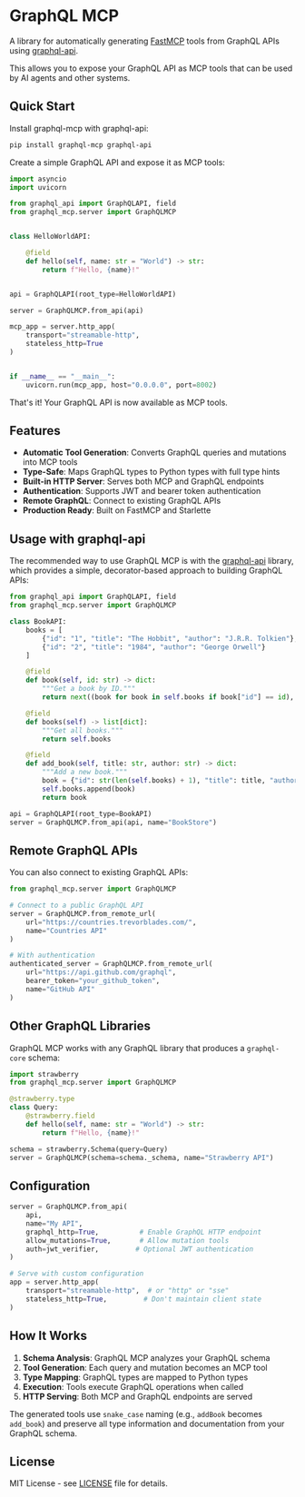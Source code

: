 # GraphQL MCP

A library for automatically generating [FastMCP](https://pypi.org/project/fastmcp/) tools from GraphQL APIs using [graphql-api](https://pypi.org/project/graphql-api/).

This allows you to expose your GraphQL API as MCP tools that can be used by AI agents and other systems.

## Quick Start

Install graphql-mcp with graphql-api:

```bash
pip install graphql-mcp graphql-api
```

Create a simple GraphQL API and expose it as MCP tools:

```python
import asyncio
import uvicorn

from graphql_api import GraphQLAPI, field
from graphql_mcp.server import GraphQLMCP


class HelloWorldAPI:

    @field
    def hello(self, name: str = "World") -> str:
        return f"Hello, {name}!"


api = GraphQLAPI(root_type=HelloWorldAPI)

server = GraphQLMCP.from_api(api)

mcp_app = server.http_app(
    transport="streamable-http",
    stateless_http=True
)


if __name__ == "__main__":
    uvicorn.run(mcp_app, host="0.0.0.0", port=8002)
```

That's it! Your GraphQL API is now available as MCP tools.

## Features

- **Automatic Tool Generation**: Converts GraphQL queries and mutations into MCP tools
- **Type-Safe**: Maps GraphQL types to Python types with full type hints
- **Built-in HTTP Server**: Serves both MCP and GraphQL endpoints
- **Authentication**: Supports JWT and bearer token authentication
- **Remote GraphQL**: Connect to existing GraphQL APIs
- **Production Ready**: Built on FastMCP and Starlette

## Usage with graphql-api

The recommended way to use GraphQL MCP is with the [graphql-api](https://github.com/parob/graphql-api) library, which provides a simple, decorator-based approach to building GraphQL APIs:

```python
from graphql_api import GraphQLAPI, field
from graphql_mcp.server import GraphQLMCP

class BookAPI:
    books = [
        {"id": "1", "title": "The Hobbit", "author": "J.R.R. Tolkien"},
        {"id": "2", "title": "1984", "author": "George Orwell"}
    ]

    @field
    def book(self, id: str) -> dict:
        """Get a book by ID."""
        return next((book for book in self.books if book["id"] == id), None)

    @field
    def books(self) -> list[dict]:
        """Get all books."""
        return self.books

    @field
    def add_book(self, title: str, author: str) -> dict:
        """Add a new book."""
        book = {"id": str(len(self.books) + 1), "title": title, "author": author}
        self.books.append(book)
        return book

api = GraphQLAPI(root_type=BookAPI)
server = GraphQLMCP.from_api(api, name="BookStore")
```

## Remote GraphQL APIs

You can also connect to existing GraphQL APIs:

```python
from graphql_mcp.server import GraphQLMCP

# Connect to a public GraphQL API
server = GraphQLMCP.from_remote_url(
    url="https://countries.trevorblades.com/",
    name="Countries API"
)

# With authentication
authenticated_server = GraphQLMCP.from_remote_url(
    url="https://api.github.com/graphql",
    bearer_token="your_github_token",
    name="GitHub API"
)
```

## Other GraphQL Libraries

GraphQL MCP works with any GraphQL library that produces a `graphql-core` schema:

```python
import strawberry
from graphql_mcp.server import GraphQLMCP

@strawberry.type
class Query:
    @strawberry.field
    def hello(self, name: str = "World") -> str:
        return f"Hello, {name}!"

schema = strawberry.Schema(query=Query)
server = GraphQLMCP(schema=schema._schema, name="Strawberry API")
```

## Configuration

```python
server = GraphQLMCP.from_api(
    api,
    name="My API",
    graphql_http=True,          # Enable GraphQL HTTP endpoint
    allow_mutations=True,       # Allow mutation tools
    auth=jwt_verifier,         # Optional JWT authentication
)

# Serve with custom configuration
app = server.http_app(
    transport="streamable-http",  # or "http" or "sse"
    stateless_http=True,         # Don't maintain client state
)
```

## How It Works

1. **Schema Analysis**: GraphQL MCP analyzes your GraphQL schema
2. **Tool Generation**: Each query and mutation becomes an MCP tool
3. **Type Mapping**: GraphQL types are mapped to Python types
4. **Execution**: Tools execute GraphQL operations when called
5. **HTTP Serving**: Both MCP and GraphQL endpoints are served

The generated tools use `snake_case` naming (e.g., `addBook` becomes `add_book`) and preserve all type information and documentation from your GraphQL schema.

## License

MIT License - see [LICENSE](LICENSE) file for details.